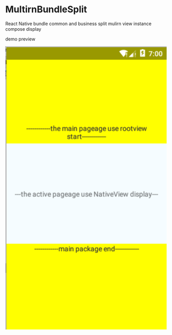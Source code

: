 # MultirnBundleSplit
React Native bundle common and business split
mulirn view instance compose display


demo preview

![image](https://github.com/cqingwang/MultirnBundleSplit/blob/master/res/react-native-multrn-split.png)

